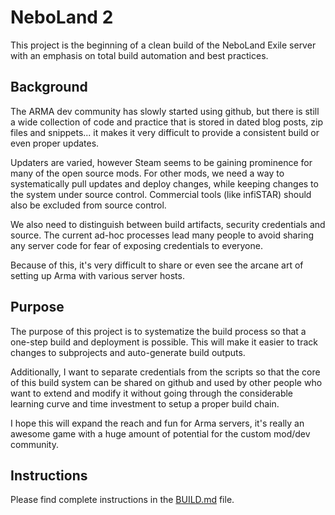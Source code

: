 # NeboLand 2

This project is the beginning of a clean build of the 
NeboLand Exile server with an emphasis on total build 
automation and best practices.


## Background

The ARMA dev community has slowly started using github,
but there is still a wide collection of code and practice that 
is stored in dated blog posts, zip files and snippets... it makes 
it very difficult to provide a consistent build or even proper updates.

Updaters are varied, however Steam seems to be gaining prominence for
many of the open source mods.  For other mods, we need a 
way to systematically pull updates and deploy changes, while keeping
changes to the system under source control.  Commercial tools (like infiSTAR) 
should also be excluded from source control.

We also need to distinguish between build artifacts, security credentials
and source. The current ad-hoc processes lead many people to avoid 
sharing any server code for fear of exposing credentials to everyone.

Because of this, it's very difficult to share or even see the arcane art
of setting up Arma with various server hosts.


## Purpose

The purpose of this project is to systematize the build process so that
a one-step build and deployment is possible.  This will make it easier to 
track changes to subprojects and auto-generate build outputs.

Additionally, I want to separate credentials from the scripts so that the core
of this build system can be shared on github and used by other people who want to 
extend and modify it without going through the considerable learning curve and 
time investment to setup a proper build chain.

I hope this will expand the reach and fun for Arma servers, it's really an 
awesome game with a huge amount of potential for the custom mod/dev community.


## Instructions

Please find complete instructions in the [BUILD.md](./BUILD.md) file.

